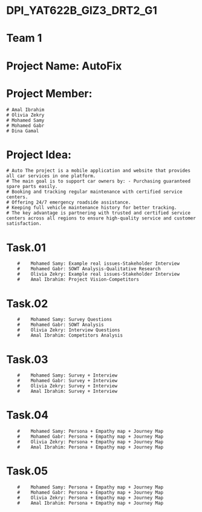 # DPI_YAT622B_GIZ3_DRT2_G1
# Team 1
# Project Name: AutoFix
# Project Member: 
    # Amal Ibrahim 
    # Olivia Zekry 
    # Mohamed Samy 
    # Mohamed Gabr
    # Dina Gamal
# Project Idea: 
    # Auto The project is a mobile application and website that provides all car services in one platform.
    # The main goal is to support car owners by: - Purchasing guaranteed spare parts easily.
    # Booking and tracking regular maintenance with certified service centers.
    # Offering 24/7 emergency roadside assistance.
    # Keeping full vehicle maintenance history for better tracking.
    # The key advantage is partnering with trusted and certified service centers across all regions to ensure high-quality service and customer satisfaction.

# Task.01
        #    Mohamed Samy: Example real issues-Stakeholder Interview
        #    Mohamed Gabr: SOWT Analysis-Qualitative Research
        #    Olivia Zekry: Example real issues-Stakeholder Interview
        #    Amal Ibrahim: Project Vision-Competitors
# Task.02
        #    Mohamed Samy: Survey Questions
        #    Mohamed Gabr: SOWT Analysis
        #    Olivia Zekry: Interview Questions
        #    Amal Ibrahim: Competitors Analysis
# Task.03
        #    Mohamed Samy: Survey + Interview
        #    Mohamed Gabr: Survey + Interview
        #    Olivia Zekry: Survey + Interview
        #    Amal Ibrahim: Survey + Interview
# Task.04
        #    Mohamed Samy: Persona + Empathy map + Journey Map
        #    Mohamed Gabr: Persona + Empathy map + Journey Map
        #    Olivia Zekry: Persona + Empathy map + Journey Map
        #    Amal Ibrahim: Persona + Empathy map + Journey Map
# Task.05
        #    Mohamed Samy: Persona + Empathy map + Journey Map
        #    Mohamed Gabr: Persona + Empathy map + Journey Map
        #    Olivia Zekry: Persona + Empathy map + Journey Map
        #    Amal Ibrahim: Persona + Empathy map + Journey Map

